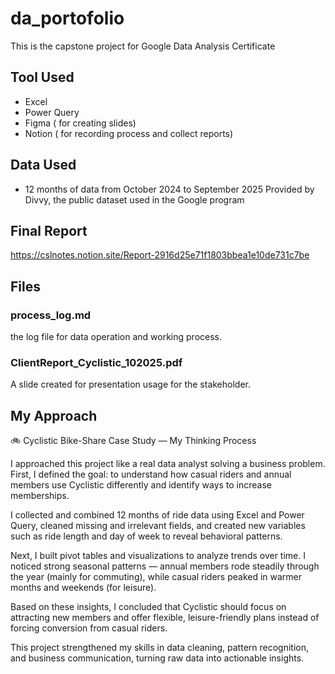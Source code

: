# da_portofolio
This is the capstone project for Google Data Analysis Certificate

## Tool Used
- Excel
- Power Query
- Figma ( for creating slides)
- Notion ( for recording process and collect reports)

## Data Used
- 12 months of data from October 2024 to September 2025
  Provided by Divvy, the public dataset used in the Google program

## Final Report
https://cslnotes.notion.site/Report-2916d25e71f1803bbea1e10de731c7be

## Files

### process_log.md
the log file for data operation and working process.

### ClientReport_Cyclistic_102025.pdf
A slide created for presentation usage for the stakeholder.

## My Approach
🚲 Cyclistic Bike-Share Case Study — My Thinking Process

I approached this project like a real data analyst solving a business problem.
First, I defined the goal: to understand how casual riders and annual members use Cyclistic differently and identify ways to increase memberships.

I collected and combined 12 months of ride data using Excel and Power Query, cleaned missing and irrelevant fields, and created new variables such as ride length and day of week to reveal behavioral patterns.

Next, I built pivot tables and visualizations to analyze trends over time.
I noticed strong seasonal patterns — annual members rode steadily through the year (mainly for commuting), while casual riders peaked in warmer months and weekends (for leisure).

Based on these insights, I concluded that Cyclistic should focus on attracting new members and offer flexible, leisure-friendly plans instead of forcing conversion from casual riders.

This project strengthened my skills in data cleaning, pattern recognition, and business communication, turning raw data into actionable insights.

